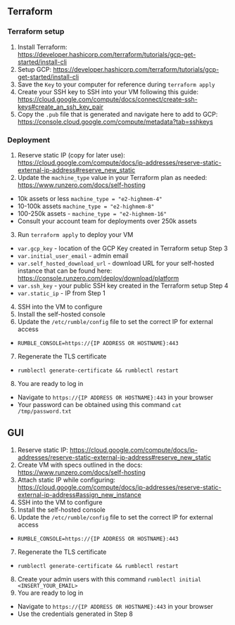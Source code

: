 ## Terraform
### Terraform setup
1. Install Terraform: https://developer.hashicorp.com/terraform/tutorials/gcp-get-started/install-cli
2. Setup GCP: https://developer.hashicorp.com/terraform/tutorials/gcp-get-started/install-cli
3. Save the `Key` to your computer for reference during `terraform apply`
4. Create your SSH key to SSH into your VM following this guide: https://cloud.google.com/compute/docs/connect/create-ssh-keys#create_an_ssh_key_pair
5. Copy the `.pub` file that is generated and navigate here to add to GCP: https://console.cloud.google.com/compute/metadata?tab=sshkeys

### Deployment
1. Reserve static IP (copy for later use): https://cloud.google.com/compute/docs/ip-addresses/reserve-static-external-ip-address#reserve_new_static
2. Update the `machine_type` value in your Terraform plan as needed: https://www.runzero.com/docs/self-hosting
- 10k assets or less `machine_type = "e2-highmem-4"`
- 10-100k assets `machine_type = "e2-highmem-8"`
- 100-250k assets - `machine_type = "e2-highmem-16"`
- Consult your account team for deployments over 250k assets 
3. Run `terraform apply` to deploy your VM
- `var.gcp_key` - location of the GCP Key created in Terraform setup Step 3
- `var.initial_user_email` - admin email
- `var.self_hosted_download_url` - download URL for your self-hosted instance that can be found here: https://console.runzero.com/deploy/download/platform
- `var.ssh_key` - your public SSH key created in the Terraform setup Step 4
- `var.static_ip` - IP from Step 1
4. SSH into the VM to configure 
5. Install the self-hosted console 
6. Update the `/etc/rumble/config` file to set the correct IP for external access
- `RUMBLE_CONSOLE=https://{IP ADDRESS OR HOSTNAME}:443`
7. Regenerate the TLS certificate 
- `rumblectl generate-certificate && rumblectl restart`
8. You are ready to log in 
- Navigate to `https://{IP ADDRESS OR HOSTNAME}:443` in your browser 
- Your password can be obtained using this command `cat /tmp/password.txt`

## GUI
1. Reserve static IP: https://cloud.google.com/compute/docs/ip-addresses/reserve-static-external-ip-address#reserve_new_static
2. Create VM with specs outlined in the docs: https://www.runzero.com/docs/self-hosting
3. Attach static IP while configuring: https://cloud.google.com/compute/docs/ip-addresses/reserve-static-external-ip-address#assign_new_instance
4. SSH into the VM to configure 
5. Install the self-hosted console 
6. Update the `/etc/rumble/config` file to set the correct IP for external access
- `RUMBLE_CONSOLE=https://{IP ADDRESS OR HOSTNAME}:443`
7. Regenerate the TLS certificate 
- `rumblectl generate-certificate && rumblectl restart`
8. Create your admin users with this command `rumblectl initial <INSERT_YOUR_EMAIL>`
9. You are ready to log in 
- Navigate to `https://{IP ADDRESS OR HOSTNAME}:443` in your browser 
- Use the credentials generated in Step 8
